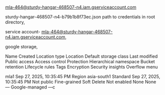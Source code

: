 mla-464@sturdy-hangar-468507-n4.iam.gserviceaccount.com

sturdy-hangar-468507-n4-b79b1b8f73ec.json path to credentials in root directory,

service account- mla-464@sturdy-hangar-468507-n4.iam.gserviceaccount.com,

google storage,


Name 	Created 	Location type 	Location 	Default storage class 	Last modified 	Public access 	Access control 	Protection 	Hierarchical namespace 	Bucket retention 	Lifecycle rules 	Tags 	Encryption 	Security insights 	Overflow menu

mla1
Sep 27, 2025, 10:35:45 PM	Region	asia-south1	Standard	Sep 27, 2025, 10:35:45 PM	Not public	Fine-grained	Soft Delete	Not enabled	None	None	
—
Google-managed	—c